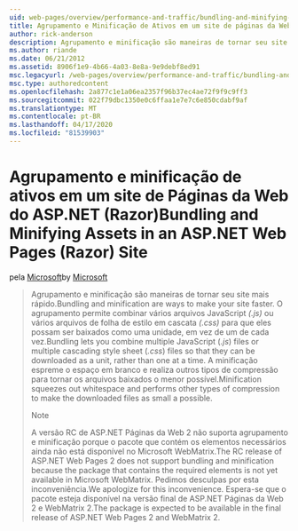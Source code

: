 ```yaml
---
uid: web-pages/overview/performance-and-traffic/bundling-and-minifying-assets-in-an-aspnet-web-pages-razor-site
title: Agrupamento e Minificação de Ativos em um site de páginas da Web ASP.NET (Razor) | Microsoft Docs
author: rick-anderson
description: Agrupamento e minificação são maneiras de tornar seu site mais rápido. O agrupamento permite combinar vários arquivos JavaScript (.js) ou várias folhas de estilo em cascata (...
ms.author: riande
ms.date: 06/21/2012
ms.assetid: 8906f1e9-4b66-4a03-8e8a-9e9debf8ed91
msc.legacyurl: /web-pages/overview/performance-and-traffic/bundling-and-minifying-assets-in-an-aspnet-web-pages-razor-site
msc.type: authoredcontent
ms.openlocfilehash: 2a877c1e1a06ea2357f96b37ec4ae72f9f9c9ff3
ms.sourcegitcommit: 022f79dbc1350e0c6ffaa1e7e7c6e850cdabf9af
ms.translationtype: MT
ms.contentlocale: pt-BR
ms.lasthandoff: 04/17/2020
ms.locfileid: "81539903"
---
```

# <a name="bundling-and-minifying-assets-in-an-aspnet-web-pages-razor-site"></a><span data-ttu-id="3de05-104">Agrupamento e minificação de ativos em um site de Páginas da Web do ASP.NET (Razor)</span><span class="sxs-lookup"><span data-stu-id="3de05-104">Bundling and Minifying Assets in an ASP.NET Web Pages (Razor) Site</span></span>

<span data-ttu-id="3de05-105">pela [Microsoft](https://github.com/microsoft)</span><span class="sxs-lookup"><span data-stu-id="3de05-105">by [Microsoft](https://github.com/microsoft)</span></span>

> <span data-ttu-id="3de05-106">Agrupamento e minificação são maneiras de tornar seu site mais rápido.</span><span class="sxs-lookup"><span data-stu-id="3de05-106">Bundling and minification are ways to make your site faster.</span></span> <span data-ttu-id="3de05-107">O agrupamento permite combinar vários arquivos JavaScript *(.js)* ou vários arquivos de folha de estilo em cascata *(.css)* para que eles possam ser baixados como uma unidade, em vez de um de cada vez.</span><span class="sxs-lookup"><span data-stu-id="3de05-107">Bundling lets you combine multiple JavaScript (*.js*) files or multiple cascading style sheet (*.css*) files so that they can be downloaded as a unit, rather than one at a time.</span></span> <span data-ttu-id="3de05-108">A minificação espreme o espaço em branco e realiza outros tipos de compressão para tornar os arquivos baixados o menor possível.</span><span class="sxs-lookup"><span data-stu-id="3de05-108">Minification squeezes out whitespace and performs other types of compression to make the downloaded files as small a possible.</span></span>
> 
> > [!NOTE]
> > <span data-ttu-id="3de05-109">A versão RC de ASP.NET Páginas da Web 2 não suporta agrupamento e minificação porque o pacote que contém os elementos necessários ainda não está disponível no Microsoft WebMatrix.</span><span class="sxs-lookup"><span data-stu-id="3de05-109">The RC release of ASP.NET Web Pages 2 does not support bundling and minification because the package that contains the required elements is not yet available in Microsoft WebMatrix.</span></span> <span data-ttu-id="3de05-110">Pedimos desculpas por esta inconveniência.</span><span class="sxs-lookup"><span data-stu-id="3de05-110">We apologize for this inconvenience.</span></span> <span data-ttu-id="3de05-111">Espera-se que o pacote esteja disponível na versão final de ASP.NET Páginas da Web 2 e WebMatrix 2.</span><span class="sxs-lookup"><span data-stu-id="3de05-111">The package is expected to be available in the final release of ASP.NET Web Pages 2 and WebMatrix 2.</span></span>
